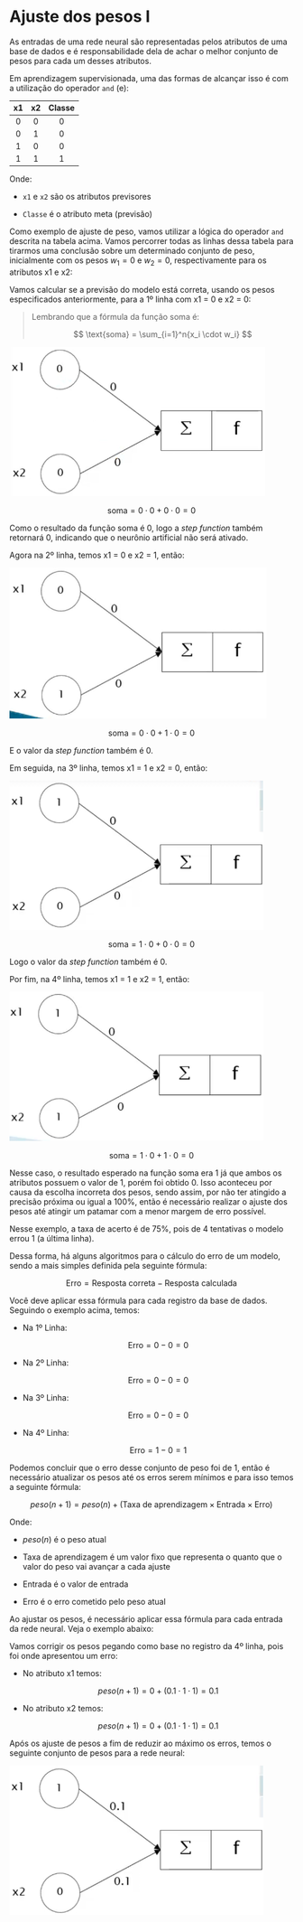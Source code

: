 # Ajuste dos pesos I

As entradas de uma rede neural são representadas pelos atributos de uma base de dados e é responsabilidade dela de achar o melhor conjunto de pesos para cada um desses atributos.

Em aprendizagem supervisionada, uma das formas de alcançar isso é com a utilização do operador `and` (e):

| x1  | x2  | Classe |
| :-: | :-: | :----: |
|  0  |  0  |   0    |
|  0  |  1  |   0    |
|  1  |  0  |   0    |
|  1  |  1  |   1    |

Onde:

- `x1` e `x2` são os atributos previsores

- `Classe` é o atributo meta (previsão)

Como exemplo de ajuste de peso, vamos utilizar a lógica do operador `and` descrita na tabela acima. Vamos percorrer todas as linhas dessa tabela para tirarmos uma conclusão sobre um determinado conjunto de peso, inicialmente com os pesos $w_1 = 0$ e $w_2 = 0$, respectivamente para os atributos x1 e x2:

Vamos calcular se a previsão do modelo está correta, usando os pesos especificados anteriormente, para a 1º linha com x1 = 0 e x2 = 0:

> Lembrando que a fórmula da função soma é:
>
> $$
> \text{soma} = \sum_{i=1}^n{x_i \cdot w_i}
> $$

![](./assets/ajuste-de-peso-etapa-1.png)

$$
\text{soma} = 0 \cdot 0 + 0 \cdot 0 = 0
$$

Como o resultado da função soma é 0, logo a _step function_ também retornará 0, indicando que o neurônio artificial não será ativado.

Agora na 2º linha, temos x1 = 0 e x2 = 1, então:

![](./assets/ajuste-de-peso-etapa-2.png)

$$
\text{soma} = 0 \cdot 0 + 1 \cdot 0 = 0
$$

E o valor da _step function_ também é 0.

Em seguida, na 3º linha, temos x1 = 1 e x2 = 0, então:

![](./assets/ajuste-de-pesos-etapa-3.png)

$$
\text{soma} = 1 \cdot 0 + 0 \cdot 0 = 0
$$

Logo o valor da _step function_ também é 0.

Por fim, na 4º linha, temos x1 = 1 e x2 = 1, então:

![](./assets/ajuste-de-pesos-etapa-4.png)

$$
\text{soma} = 1 \cdot 0 + 1 \cdot 0 = 0
$$

Nesse caso, o resultado esperado na função soma era 1 já que ambos os atributos possuem o valor de 1, porém foi obtido 0. Isso aconteceu por causa da escolha incorreta dos pesos, sendo assim, por não ter atingido a precisão próxima ou igual a 100%, então é necessário realizar o ajuste dos pesos até atingir um patamar com a menor margem de erro possível.

Nesse exemplo, a taxa de acerto é de 75%, pois de 4 tentativas o modelo errou 1 (a última linha).

Dessa forma, há alguns algoritmos para o cálculo do erro de um modelo, sendo a mais simples definida pela seguinte fórmula:

$$
\text{Erro} = \text{Resposta correta} - \text{Resposta calculada}
$$

Você deve aplicar essa fórmula para cada registro da base de dados. Seguindo o exemplo acima, temos:

- Na 1º Linha:

  $$
  \text{Erro} = 0 - 0 = 0
  $$

- Na 2º Linha:

  $$
  \text{Erro} = 0 - 0 = 0
  $$

- Na 3º Linha:

  $$
  \text{Erro} = 0 - 0 = 0
  $$

- Na 4º Linha:

  $$
  \text{Erro} = 1 - 0 = 1
  $$

Podemos concluir que o erro desse conjunto de peso foi de 1, então é necessário atualizar os pesos até os erros serem mínimos e para isso temos a seguinte fórmula:

$$
peso(n + 1) = peso(n) + (\text{Taxa de aprendizagem} \times \text{Entrada} \times \text{Erro})
$$

Onde:

- $peso(n)$ é o peso atual

- $\text{Taxa de aprendizagem}$ é um valor fixo que representa o quanto que o valor do peso vai avançar a cada ajuste

- $\text{Entrada}$ é o valor de entrada

- $\text{Erro}$ é o erro cometido pelo peso atual

Ao ajustar os pesos, é necessário aplicar essa fórmula para cada entrada da rede neural. Veja o exemplo abaixo:

Vamos corrigir os pesos pegando como base no registro da 4º linha, pois foi onde apresentou um erro:

- No atributo x1 temos:

  $$
  peso(n + 1) = 0 + (0.1 \cdot 1 \cdot 1) = 0.1
  $$

- No atributo x2 temos:

  $$
  peso(n + 1) = 0 + (0.1 \cdot 1 \cdot 1) = 0.1
  $$

Após os ajuste de pesos a fim de reduzir ao máximo os erros, temos o seguinte conjunto de pesos para a rede neural:

![](./assets/ajuste-de-peso-final.png)